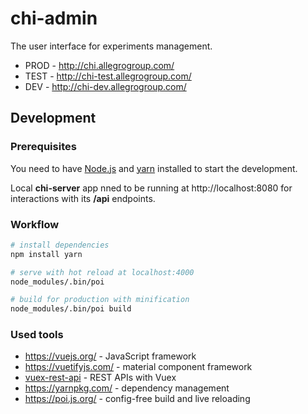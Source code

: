 # chi-admin

The user interface for experiments management.

* PROD - http://chi.allegrogroup.com/
* TEST - http://chi-test.allegrogroup.com/
* DEV - http://chi-dev.allegrogroup.com/

## Development

### Prerequisites

You need to have [Node.js](https://nodejs.org/) and [yarn](https://yarnpkg.com/) installed to start the development.

Local **chi-server** app nned to be running at http://localhost:8080 for interactions with its **/api** endpoints.

### Workflow

```bash
# install dependencies
npm install yarn

# serve with hot reload at localhost:4000
node_modules/.bin/poi

# build for production with minification
node_modules/.bin/poi build
```

### Used tools

* https://vuejs.org/ - JavaScript framework
* https://vuetifyjs.com/ - material component framework
* [vuex-rest-api](https://github.com/christianmalek/vuex-rest-api) - REST APIs with Vuex
* https://yarnpkg.com/ - dependency management
* https://poi.js.org/ - config-free build and live reloading
